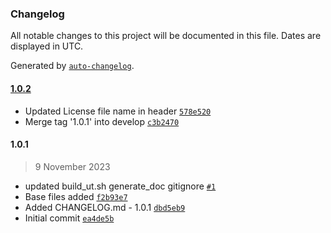 ### Changelog

All notable changes to this project will be documented in this file. Dates are displayed in UTC.

Generated by [`auto-changelog`](https://github.com/CookPete/auto-changelog).

#### [1.0.2](https://public-github.com/rdkcentral/rdk-halif-power_manager/compare/1.0.1...1.0.2)

- Updated License file name in header [`578e520`](https://public-github.com/rdkcentral/rdk-halif-power_manager/commit/578e520434d2e70e95fcd8942b9b48e90b3f0b7f)
- Merge tag '1.0.1' into develop [`c3b2470`](https://public-github.com/rdkcentral/rdk-halif-power_manager/commit/c3b24702035a28dece37b5a2defe3e8c3062b8f7)

#### 1.0.1

> 9 November 2023

- updated build_ut.sh generate_doc gitignore [`#1`](https://public-github.com/rdkcentral/rdk-halif-power_manager/pull/1)
- Base files added [`f2b93e7`](https://public-github.com/rdkcentral/rdk-halif-power_manager/commit/f2b93e766ed51af3a66dc4e4ee0d82fbaea48042)
- Added CHANGELOG.md - 1.0.1 [`dbd5eb9`](https://public-github.com/rdkcentral/rdk-halif-power_manager/commit/dbd5eb9eef5f5dd1f328f4e2f964d465c567f6cd)
- Initial commit [`ea4de5b`](https://public-github.com/rdkcentral/rdk-halif-power_manager/commit/ea4de5b537ef4d119e4a2576ffe04bc359e3a893)
